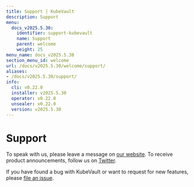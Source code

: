 ```yaml
---
title: Support | KubeVault
description: Support
menu:
  docs_v2025.5.30:
    identifier: support-kubevault
    name: Support
    parent: welcome
    weight: 25
menu_name: docs_v2025.5.30
section_menu_id: welcome
url: /docs/v2025.5.30/welcome/support/
aliases:
- /docs/v2025.5.30/support/
info:
  cli: v0.22.0
  installer: v2025.5.30
  operator: v0.22.0
  unsealer: v0.22.0
  version: v2025.5.30
---
```


# Support

To speak with us, please leave a message on [our website](https://appscode.com/contact/). To receive product announcements, follow us on [Twitter](https://twitter.com/KubeVault).

If you have found a bug with KubeVault or want to request for new features, please [file an issue](https://github.com/kubevault/project/issues/new).
